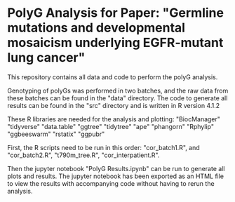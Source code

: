 # PolyG Analysis for Paper: "Germline mutations and developmental mosaicism underlying EGFR-mutant lung cancer"

This repository contains all data and code to perform the polyG analysis. 

Genotyping of polyGs was performed in two batches, and the raw data from these batches can be found in the "data" directory.
The code to generate all results can be found in the "src" directory and is written in R version 4.1.2

These R libraries are needed for the analysis and plotting: 
"BiocManager"
"tidyverse"
"data.table"
"ggtree"
"tidytree"
"ape"
"phangorn"
"Rphylip"
"ggbeeswarm"
"rstatix"
"ggpubr"

First, the R scripts need to be run in this order: "cor_batch1.R", and "cor_batch2.R", "t790m_tree.R", "cor_interpatient.R".

Then the jupyter notebook "PolyG Results.ipynb" can be run to generate all plots and results.
The jupyter notebook has been exported as an HTML file to view the results with accompanying code without having to rerun the analysis. 